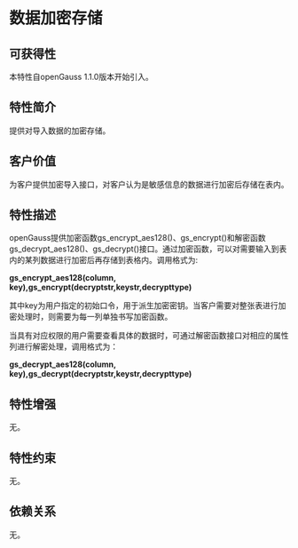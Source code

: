 # 数据加密存储

## 可获得性<a name="section8174682"></a>

本特性自openGauss 1.1.0版本开始引入。

## 特性简介<a name="section6463280"></a>

提供对导入数据的加密存储。

## 客户价值<a name="section58169521"></a>

为客户提供加密导入接口，对客户认为是敏感信息的数据进行加密后存储在表内。

## 特性描述<a name="section53763648"></a>

openGauss提供加密函数gs\_encrypt\_aes128\(\)、gs_encrypt()和解密函数gs\_decrypt\_aes128\(\)、gs\_decrypt()接口。通过加密函数，可以对需要输入到表内的某列数据进行加密后再存储到表格内。调用格式为:

**gs\_encrypt\_aes128\(column, key\),gs_encrypt(decryptstr,keystr,decrypttype)**

其中key为用户指定的初始口令，用于派生加密密钥。当客户需要对整张表进行加密处理时，则需要为每一列单独书写加密函数。

当具有对应权限的用户需要查看具体的数据时，可通过解密函数接口对相应的属性列进行解密处理，调用格式为：

**gs\_decrypt\_aes128\(column, key\),gs\_decrypt(decryptstr,keystr,decrypttype)**

## 特性增强<a name="section14110789"></a>

无。

## 特性约束<a name="section06531946143616"></a>

无。

## 依赖关系<a name="section59888241"></a>

无。

